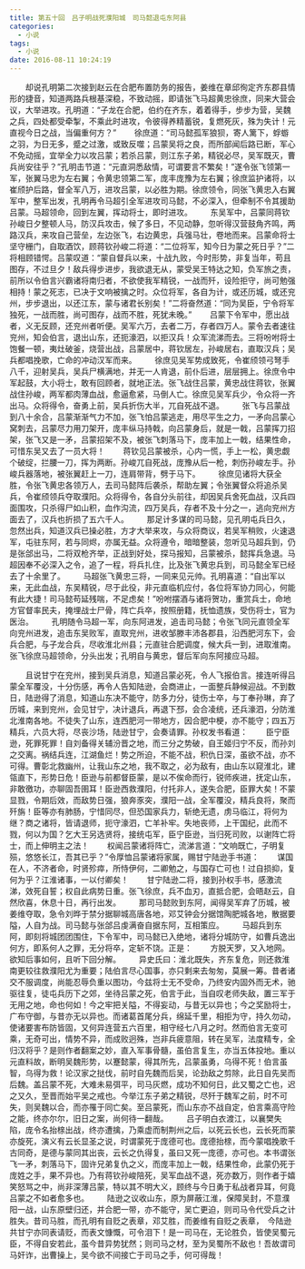 ```yaml
---
title: 第五十回　吕子明战死濮阳城　司马懿退屯东阿县
categories:
  - 小说
tags:
  - 小说
date: 2016-08-11 10:24:19
---
```

　　却说孔明第二次接到赵云在合肥布置防务的报告，姜维在章邱徇定齐东郡县情形的捷音，知道两路兵根基深稳，不致动摇，即请张飞马超黄忠徐庶，同来大营会议，大举进攻。孔明道：“子龙在合肥，伯约在齐东，着着得手，步步为营，吴魏之兵，四处都受牵掣，不乘此时进攻，令彼得养精蓄锐，复燃死灰，殊为失计！元直视今日之战，当偏重何方？”<!-- more -->
　　徐庶道：“司马懿孤军狼狈，寄人篱下，蜉蝣之羽，为日无多，蹙之过激，或致反噬；吕蒙吴将之良，而所部闻后路已断，军心不免动摇，宜举全力以攻吕蒙；若杀吕蒙，则江东子弟，精锐必尽，吴军既灭，曹兵尚安往乎？”孔明击节道：“元直洞悉敌情，可谓要言不繁矣！”遂令张飞领第一军，张翼马忠为左右翼；令黄忠领第二军，庞丰庞豫为左右翼；徐庶监护诸将，以崔颀护后路，督全军八万，进攻吕蒙，以必胜为期。徐庶领令，同张飞黄忠入右翼军中，整军出发，孔明再令马超引全军进攻司马懿，不必深入，但牵制不令其援助吕蒙。马超领命，回到左翼，挥动将士，即时进攻。
　　东吴军中，吕蒙同蒋钦孙峻日夕整顿人马，防汉兵攻击，候了多日，不见动静，忽听得汉营鼓角齐鸣，两路汉兵，来攻自己营垒，左边张飞，右边黄忠，兵强马壮，卷地而来。吕蒙命将士坚守栅门，自取酒饮，顾蒋钦孙峻二将道：“二位将军，知今日为蒙之死日乎？”二将相顾错愕。吕蒙叹道：“蒙自督兵以来，十战九败，今时形势，非复当年，苟且图存，不过旦夕！敌兵得步进步，我欲退无从，蒙受吴王特达之知，负军旅之责，前所以令伯言兴霸诸将南归者，不欲使我军精锐，一战而歼，设险拒守，尚可勉强相持！蒙之死志，已决于文响被擒之时。众位将军，各自为计，或还历城，或还兖州，步步退出，以还江东，蒙与诸君长别矣！”二将奋然道：“同为吴臣，宁令将军独死，一战而胜，尚可图存，战而不胜，死犹未晚。”
　　吕蒙下令军中，愿出战者，义无反顾，还兖州者听便。吴军六万，去者二万，存者四万人。蒙令去者速往兖州，知会伯言，退出山东，还扼濠泗，以拒汉兵！众军流涕而去。三将吩咐将士饱餐一顿，夷灶破釜，烧营出战，吕蒙居中，蒋钦居左，孙峻居右，直取汉兵；吴兵都唱挽歌，亡命的冲动汉军而来。
　　徐庶见吴军势成致死，令崔颀领弓弩手八千，迎射吴兵，吴兵尸横满地，并无一人肯退，前仆后进，层层拥上。徐庶令中军起鼓，大小将士，敢有回顾者，就地正法。张飞战住吕蒙，黄忠战住蒋钦，张翼战住孙峻，两军都肉薄血战，愈逼愈紧，马倒人亡。徐庶见吴军兵少，令众将一齐出马。众将得令，奋勇上前，吴兵折伤大半，兀自死战不退。
　　张飞与吕蒙战到八十余合，吕蒙渐渐气力不加，张飞怕吕蒙逃走，用尽平生之力，一矛向吕蒙心窝刺去，吕蒙尽力用刀架开，庞丰纵马持戟，向吕蒙身后，就是一戟，吕蒙挥刀招架，张飞又是一矛，吕蒙招架不及，被张飞刺落马下，庞丰加上一戟，结果性命，可惜东吴又去了一员大将！
　　蒋钦见吕蒙被杀，心内一慌，手上一松，黄忠觑个破绽，拦腰一刀，挥为两断。孙峻兀自死战，庞豫从后一枪，刺伤孙峻左手。孙峻兵器落地，被张翼赶上一刀，连肩带背，劈于马下。
　　徐庶见诸将大获全胜，令张飞黄忠各领万人，去司马懿阵后袭杀，帮助左翼；令张翼督众将追杀吴兵，令崔颀领兵夺取濮阳。众将得令，各自分头前往，却因吴兵舍死血战，汉兵四面围攻，只杀得尸如山积，血作沟流，四万吴兵，存者不及十分之一，逃向兖州方面去了，汉兵也折损了五六千人。
　　那足计多谋的司马懿，见孔明屯兵日久，忽然出兵，知道汉兵已操必胜，方才大举来攻，与众将商议，若吴军稍败，火速退军，屯驻东阿，若与同烬，亦属无益。众将遵令，暗暗整装，忽听见马超兵到，仍是张郃出马，二将双枪齐举，正战到好处，探马报知，吕蒙被杀，懿挥兵急退。马超因奉不必深入之令，追了一程，将兵扎住，比及张飞黄忠兵到，司马懿全军已经去了十余里了。
　　马超张飞黄忠三将，一同来见元帅。孔明喜道：“自出军以来，无此血战，东吴精锐，尽于此役，非元直临机应付，各位将军协力同心，何能有此大捷！司马懿苟延残喘，不足虑矣！”吩咐摆酒与诸将贺功，重赏兵士，命地方官督率民夫，掩埋战士尸骨，阵亡兵卒，按照册籍，抚恤遗族，受伤将士，官为医治。
　　孔明随令马超一军，向东阿进发，追击司马懿；令张飞同元直领全军向兖州进发，追击东吴败军，直取兖州，进收邹滕丰沛各郡县，沿西肥河东下，会兵合肥，与子龙合兵，尽收淮北州县；元直驻合肥调度，候大兵一到，进取淮南。张飞徐庶马超领命，分头出发；孔明自与黄忠，督后军向东阿接应马超。

　　且说甘宁在兖州，接到吴兵消息，知道吕蒙必死，令人飞报伯言。接连听得吕蒙全军覆没，十分伤感，再令人告知陆逊，会商进止，一面整兵静候迎战。不到数日，陆逊得了消息，知道山东决不能守，防多力分，徒伤士卒，与丁奉孙琳，弃了历城，来到兖州，会见甘宁，决计退兵，再退下邳，会合凌统，还兵濠泗，分防淮北淮南各地。不徒失了山东，连西肥河一带地方，因合肥中梗，亦不能守；四五万精兵，六员大将，尽丧沙场，陆逊甘宁，会奏请罪。孙权发书看道：
　　臣宁臣逊，死罪死罪！自刘备得关辅汾晋之地，而三分之势破，自王姬归宁不反，而孙刘之交离。祸结兵连，江湖鱼烂！势之所迫，不能不战，积仇日深，虽欲不战，亦不可得。曹彰北救幽州，让我山东之地，我不取之，必为敌有，由山东以窥淮北，建瓴直下，形势日危！臣逊与前都督臣蒙，是以不俟命而行，锐师疾进，抚定山东，非敢徼功，亦聊固吾圉耳！臣逊西救濮阳，付托非人，遂失合肥，臣罪大矣！不蒙显戮，令期后效，而敌势日强，狼奔豕突，濮阳一战，全军覆没，精兵良将，聚而歼旃！臣等亦有肺肠，宁惜同尽，但恐国家兵力，斩绝无遗，虏马临江，将何为继？商之诸将，皆请退师，扼守濠泗，亡羊补牢。失地丧师，上干国纪，此而不戮，何以为国？乞大王另选贤将，接统屯军，臣宁臣逊，当归死司败，以谢阵亡将士，而上伸明主之法！
　　权闻吕蒙诸将阵亡，流涕言道：“文响既亡，子明复殒，悠悠长江，吾其已乎？”令厚恤吕蒙诸将家属，赐甘宁陆逊手书道：
　　谋国在人，不济者命，时贤殄瘁，所恃伊何，二卿勉之，与国存亡可也！过自损抑，复何为乎？江淮诸事，一以付卿矣！
　　甘宁陆逊二将，接到孙权手书，感激流涕，效死自誓；权自此病势日重。张飞徐庶，兵不血刃，直抵合肥，会晤赵云，自然欣喜，休息十日，再行出发。
　　那司马懿败到东阿，闻得吴军弃了历城，被姜维夺取，急令刘晔于禁分据聊城高唐各地，邓艾钟会分据馆陶肥城各地，散据要隘，人自为战。司马懿与张郃吕虔满奋自据东阿，互相策应。
　　马超兵到东阿，即刻将城团团围住，下令军中，司马懿已入绝地，诸将分城防守，如曹兵逸出何方，即系何人之罪，无分将卒，定斩不饶。正是：
　　方脱天罗，又入地网。欲知后事如何，且听下回分解。
　　异史氏曰：淮北既失，齐东复危，则还救淮南更较往救濮阳尤为重要；陆伯言尽心国事，亦只剩来去匆匆，莫展一筹。昔者诸交不服调度，尚能忍辱负重以图功，今兹将士无不受命，乃终安内固外而无术，驰驱往复，徒屯兵历下之郊，坐待吕蒙之死，伯言于此，当自叹老师失敌，置三军于无用之地，命也何如！今之牢把关隘，不得妄动，与昔无以异也；今之奖励将士，广布守御，与昔亦无以异也。而诸葛首尾分兵，绵延千里，相拒为守，持久勿动，使诸要害布防皆固，又何异连营五六百里，相守经七八月之时。然而伯言无变可乘，无奇可出，情势不异，而成败迥殊，岂非兵疲意阻，转在吴军，法度精专，全归汉将乎？是则作者翻案之妙，直入军事骨髓，虽伯言复生，亦当五体投地。重以元直料故，断明吴魏形势，以蹇懿蒙，得其所先，吕蒙虽勇，乌得不死！伯言虽智，乌得为救！论汉家之挞伐，前时自先魏而后吴，论劲敌之剪除，此日自先吴而后魏。盖吕蒙不死，大难未易弭平，司马灰燃，成功不知何日，此又蜀之亡也，迟之又久，至晋而始平吴之戒也。今举江东子弟之精锐，尽歼于魏军之前，时不可失，则吴魏以合，而亦罹于同亡矣。至吕蒙死，而山东亦不战自定，伯言乘高守险之能，终亦尔尔，旧日之案，尚何待一翻哉。
　　吕子明白衣渡江，以襄樊失陷，庞令名抬榇出战，终亦遭擒，乃乘虚而制荆州之后，以死云长也，云长死而蒙亦旋死，演义有云长显圣之说，时谓蒙死于庞德可也。庞德抬榇，而今蒙唱挽歌千古同奇，是德与蒙同其出丧，云长之仇得复，虽曰又死一庞德，亦可也。本书谓张飞一矛，刺落马下，固许兄弟复仇之义，而庞丰加上一戟，结果性命，此蒙仍死于庞姓之手，果不异也。乃有蒋钦孙峻陪死，吴军血战不退，死亦数万，则作者于嬉笑怒骂之中，尚非深薄吕蒙，特以其不明大义，顾终与今日勇于私战者异耳，何竟吕蒙之不如者愈多也。
　　陆逊之议收山东，原为屏蔽江淮，保障吴封，不意濮阳一战，山东原壁归还，并合肥一带，亦不能守，吴亡更迫，则司马令代受兵之计胜失。昔司马胜，而孔明有自贬之表章，邓艾胜，而姜维有自贬之表章，　今陆逊共甘宁亦同表请贬，而表文慷慨，可令泪下！是一司马在，无论胜负，皆使吴蜀元臣，不得自安若此，虽今昔异势犹然；则司马之材，至为吴蜀所不敌也！吾故谓司马奸诈，出曹操上，吴今欲不间接亡于司马之手，何可得哉！